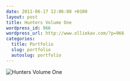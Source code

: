 ```yaml
--- 
date: 2011-06-17 12:06:08 +0100
layout: post
title: Hunters Volume One
wordpress_id: 966
wordpress_url: http://www.olliekav.com/?p=966
categories: 
  title: Portfolio
  slug: portfolio
  autoslug: portfolio
---
```

![Hunters Volume One](http://www.olliekav.com/wp-content/uploads/hunters.jpg "Hunters Volume One")
